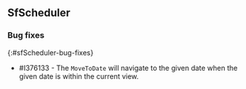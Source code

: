 ## SfScheduler

### Bug fixes
{:#sfScheduler-bug-fixes}

* \#I376133 - The `MoveToDate` will navigate to the given date when the given date is within the current view.